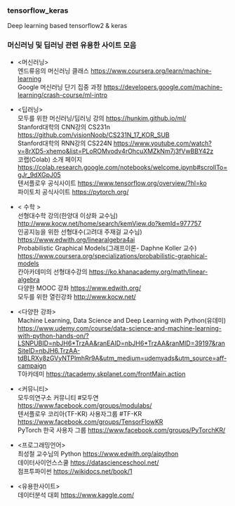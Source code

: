 ### tensorflow_keras
Deep learning based tensorflow2 &amp; keras 

### 머신러닝 및 딥러닝 관련 유용한 사이트 모음
* <머신러닝>  
엔드류응의 머신러닝 클래스 https://www.coursera.org/learn/machine-learning  
Google 머신러닝 단기 집중 과정 https://developers.google.com/machine-learning/crash-course/ml-intro  

* <딥러닝>  
모두를 위한 머신러닝/딥러닝 강의 https://hunkim.github.io/ml/  
Stanford대학의 CNN강의 CS231n https://github.com/visionNoob/CS231N_17_KOR_SUB  
Stanford대학의 RNN강의 CS224N https://www.youtube.com/watch?v=8rXD5-xhemo&list=PLoROMvodv4rOhcuXMZkNm7j3fVwBBY42z  
코랩(Colab) 소개 페이지 https://colab.research.google.com/notebooks/welcome.ipynb#scrollTo=gJr_9dXGpJ05  
텐서플로우 공식사이트 https://www.tensorflow.org/overview/?hl=ko  
파이토치 공식사이트 https://pytorch.org/  

* < 수학 >  
선형대수학 강의(한양대 이상화 교수님) 
http://www.kocw.net/home/search/kemView.do?kemId=977757  
인공지능을 위한 선형대수(고려대 주재걸 교수님) https://www.edwith.org/linearalgebra4ai  
Probabilistic Graphical Models(그래프이론- Daphne Koller 교수) https://www.coursera.org/specializations/probabilistic-graphical-models  
칸아카데미의 선형대수강의 https://ko.khanacademy.org/math/linear-algebra  
다양한 MOOC 강좌 https://www.edwith.org/  
모두를 위한 열린강좌 http://www.kocw.net/  

* <다양한 강좌>  
Machine Learning, Data Science and Deep Learning with Python(유데미) https://www.udemy.com/course/data-science-and-machine-learning-with-python-hands-on/?LSNPUBID=nbJH6*TrzAA&ranEAID=nbJH6*TrzAA&ranMID=39197&ranSiteID=nbJH6.TrzAA-tdBLRXy8zGVyNTPlmhRr9A&utm_medium=udemyads&utm_source=aff-campaign  
T아카데미 https://tacademy.skplanet.com/frontMain.action  

* <커뮤니티>   
모두의연구소 커뮤니티 #모두연 https://www.facebook.com/groups/modulabs/  
텐서플로우 코리아(TF-KR) 사용자그룹 #TF-KR https://www.facebook.com/groups/TensorFlowKR  
PyTorch 한국 사용자 그룹 https://www.facebook.com/groups/PyTorchKR/  

* <프로그래밍언어>  
최성철 교수님의 Python https://www.edwith.org/aipython  
데이터사이언스스쿨 https://datascienceschool.net/  
점프투파이썬  https://wikidocs.net/book/1  

* <유용한사이트>   
데이터분석 대회 https://www.kaggle.com/  
